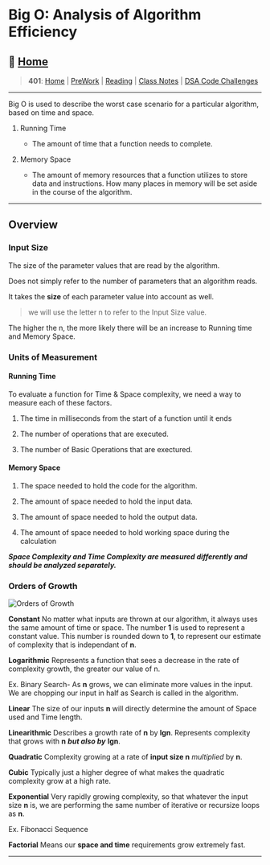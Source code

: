 # Big O: Analysis of Algorithm Efficiency

## 🏡 [**Home**](https://mistidinzy.github.io/ReadingNotes/)

> **401**: [Home](https://mistidinzy.github.io/ReadingNotes/401home.html)
|
[PreWork](https://mistidinzy.github.io/ReadingNotes/401/preworkRM.html)
|
[Reading](https://mistidinzy.github.io/ReadingNotes/401/ReadingRM.html)
|
[Class Notes](https://mistidinzy.github.io/ReadingNotes/401/ClassRM.html)
|
[DSA Code Challenges](https://mistidinzy.github.io/data-structures-and-algorithms/)

_____

Big O is used to describe the worst case scenario for a particular algorithm, based on time and space.

1. Running Time
    * The amount of time that a function needs to complete.

2. Memory Space
    * The amount of memory resources that a function utilizes to store data and instructions. How many places in memory will be set aside in the course of the algorithm.

_____

## Overview

### Input Size

The size of the parameter values that are read by the algorithm.

 Does not simply refer to the number of parameters that an algorithm reads.

 It takes the **size** of each parameter value into account as well.

 > we will use the letter n to refer to the Input Size value.

The higher the n, the more likely there will be an increase to Running time and Memory Space.

### Units of Measurement

#### Running Time

To evaluate a function for Time & Space complexity, we need a way to measure each of these factors.

1. The time in milliseconds from the start of a function until it ends

2. The number of operations that are executed.

3. The number of Basic Operations that are exectured.

#### Memory Space

1. The space needed to hold the code for the algorithm.

2. The amount of space needed to hold the input data.

3. The amount of space needed to hold the output data.

4. The amount of space needed to hold working space during the calculation

***Space Complexity and Time Complexity are measured differently and should be analyzed separately.***

### Orders of Growth

![Orders of Growth](https://i.imgur.com/pWK4VSP.png)

**Constant**
No matter what inputs are thrown at our algorithm, it always uses the same amount of time or space. The number **1** is used to represent a constant value. This number is rounded down to **1**, to represent our estimate of complexity that is independant of **n**.

**Logarithmic**
Represents a function that sees a decrease in the rate of complexity growth, the greater our value of n.

Ex. Binary Search- As **n** grows, we can eliminate more values in the input. We are chopping our input in half as Search is called in the algorithm.

**Linear**
The size of our inputs **n** will directly determine the amount of Space used and Time length.

**Linearithmic**
Describes a growth rate of **n** by **lgn**. Represents complexity that grows with **n** ***but also by*** **lgn**.

**Quadratic**
Complexity growing at a rate of **input size n** *multiplied* by **n**.

**Cubic**
Typically just a higher degree of what makes the quadratic complexity grow at a high rate.

**Exponential**
Very rapidly growing complexity, so that whatever the input size **n** is, we are performing the same number of iterative or recursize loops as **n**.

Ex. Fibonacci Sequence

**Factorial**
Means our **space and time** requirements grow extremely fast.

_____
